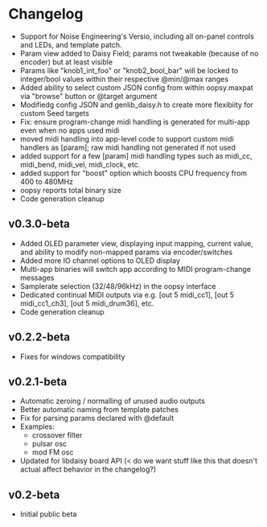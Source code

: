 # Changelog

- Support for Noise Engineering's Versio, including all on-panel controls and LEDs, and template patch. 
- Param view added to Daisy Field; params not tweakable (because of no encoder) but at least visible
- Params like "knob1_int_foo" or "knob2_bool_bar" will be locked to integer/bool values within their respective @min/@max ranges
- Added ability to select custom JSON config from within oopsy.maxpat via "browse" button or @target argument
- Modifiedg config JSON and genlib_daisy.h to create more flexibiity for custom Seed targets
- Fix: ensure program-change midi handling is generated for multi-app even when no apps used midi
- moved midi handling into app-level code to support custom midi handlers as [param]; raw midi handling not generated if not used
- added support for a few [param] midi handling types such as midi_cc, midi_bend, midi_vel, midi_clock, etc. 
- added support for "boost" option which boosts CPU frequency from 400 to 480MHz
- oopsy reports total binary size
- Code generation cleanup

## v0.3.0-beta

- Added OLED parameter view, displaying input mapping, current value, and ability to modify non-mapped params via encoder/switches
- Added more IO channel options to OLED display
- Multi-app binaries will switch app according to MIDI program-change messages
- Samplerate selection (32/48/96kHz) in the oopsy interface
- Dedicated continual MIDI outputs via e.g. [out 5 midi_cc1], [out 5 midi_cc1_ch3], [out 5 midi_drum36], etc.
- Code generation cleanup
## v0.2.2-beta

- Fixes for windows compatibility

## v0.2.1-beta

- Automatic zeroing / normalling of unused audio outputs
- Better automatic naming from template patches
- Fix for parsing params declared with @default
- Examples:
  - crossover filter
  - pulsar osc
  - mod FM osc
- Updated for libdaisy board API (< do we want stuff like this that doesn't actual affect behavior in the changelog?)

## v0.2-beta

- Initial public beta


